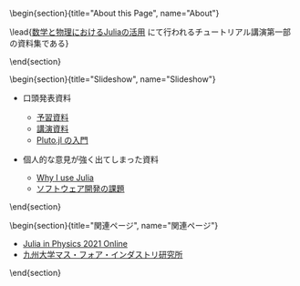 
\begin{section}{title="About this Page", name="About"}

\lead{[数学と物理におけるJuliaの活用](https://akio-tomiya.github.io/julia_imi_workshop2023/) にて行われるチュートリアル講演第一部の資料集である}

\end{section}

\begin{section}{title="Slideshow", name="Slideshow"}

- 口頭発表資料
  - [予習資料](slideshow/getting_started/build)
  - [講演資料](slideshow/tutorial_part1/build)
  - [Pluto.jl の入門](slideshow/pluto/build)

- 個人的な意見が強く出てしまった資料
  - [Why I use Julia](slideshow/why_i_use_julia/build)
  - [ソフトウェア開発の課題](slideshow/software_development/build)

\end{section}

\begin{section}{title="関連ページ", name="関連ページ"}

- [Julia in Physics 2021 Online](https://akio-tomiya.github.io/julia_in_physics/)
- [九州大学マス・フォア・インダストリ研究所](https://www.imi.kyushu-u.ac.jp/)

\end{section}
